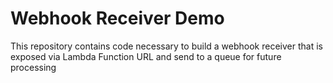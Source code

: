 # Webhook Receiver Demo

This repository contains code necessary to build a webhook receiver that is exposed via Lambda Function URL and send to a queue for future processing
